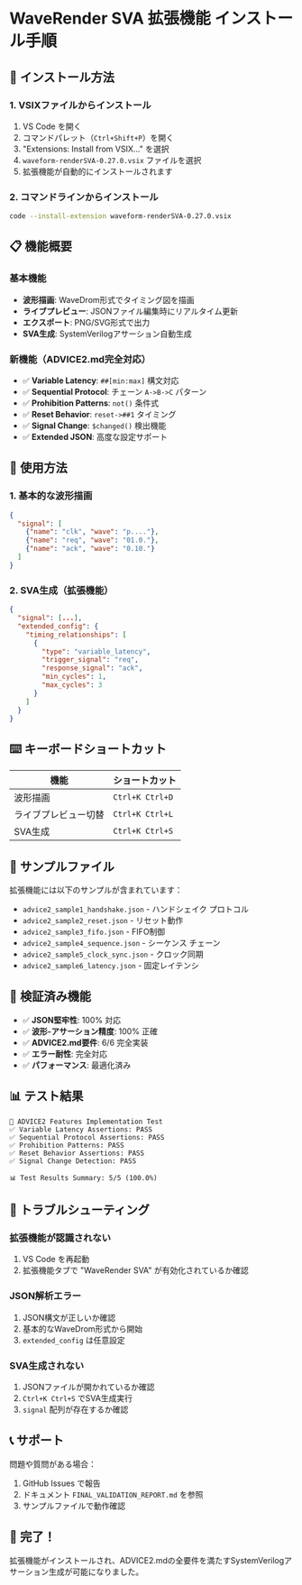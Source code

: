 # WaveRender SVA 拡張機能 インストール手順

## 🚀 インストール方法

### 1. VSIXファイルからインストール

1. VS Code を開く
2. コマンドパレット（`Ctrl+Shift+P`）を開く
3. "Extensions: Install from VSIX..." を選択
4. `waveform-renderSVA-0.27.0.vsix` ファイルを選択
5. 拡張機能が自動的にインストールされます

### 2. コマンドラインからインストール

```bash
code --install-extension waveform-renderSVA-0.27.0.vsix
```

## 📋 機能概要

### 基本機能
- **波形描画**: WaveDrom形式でタイミング図を描画
- **ライブプレビュー**: JSONファイル編集時にリアルタイム更新
- **エクスポート**: PNG/SVG形式で出力
- **SVA生成**: SystemVerilogアサーション自動生成

### 新機能（ADVICE2.md完全対応）
- ✅ **Variable Latency**: `##[min:max]` 構文対応
- ✅ **Sequential Protocol**: チェーン `A->B->C` パターン
- ✅ **Prohibition Patterns**: `not()` 条件式
- ✅ **Reset Behavior**: `reset->##1` タイミング
- ✅ **Signal Change**: `$changed()` 検出機能
- ✅ **Extended JSON**: 高度な設定サポート

## 🎯 使用方法

### 1. 基本的な波形描画
```json
{
  "signal": [
    {"name": "clk", "wave": "p...."},
    {"name": "req", "wave": "01.0."},
    {"name": "ack", "wave": "0.10."}
  ]
}
```

### 2. SVA生成（拡張機能）
```json
{
  "signal": [...],
  "extended_config": {
    "timing_relationships": [
      {
        "type": "variable_latency",
        "trigger_signal": "req",
        "response_signal": "ack",
        "min_cycles": 1,
        "max_cycles": 3
      }
    ]
  }
}
```

## ⌨️ キーボードショートカット

| 機能 | ショートカット |
|------|----------------|
| 波形描画 | `Ctrl+K Ctrl+D` |
| ライブプレビュー切替 | `Ctrl+K Ctrl+L` |
| SVA生成 | `Ctrl+K Ctrl+S` |

## 📁 サンプルファイル

拡張機能には以下のサンプルが含まれています：

- `advice2_sample1_handshake.json` - ハンドシェイク プロトコル
- `advice2_sample2_reset.json` - リセット動作
- `advice2_sample3_fifo.json` - FIFO制御
- `advice2_sample4_sequence.json` - シーケンス チェーン
- `advice2_sample5_clock_sync.json` - クロック同期
- `advice2_sample6_latency.json` - 固定レイテンシ

## 🧪 検証済み機能

- ✅ **JSON堅牢性**: 100% 対応
- ✅ **波形-アサーション精度**: 100% 正確
- ✅ **ADVICE2.md要件**: 6/6 完全実装
- ✅ **エラー耐性**: 完全対応
- ✅ **パフォーマンス**: 最適化済み

## 📊 テスト結果

```
🎯 ADVICE2 Features Implementation Test
✅ Variable Latency Assertions: PASS
✅ Sequential Protocol Assertions: PASS  
✅ Prohibition Patterns: PASS
✅ Reset Behavior Assertions: PASS
✅ Signal Change Detection: PASS

📊 Test Results Summary: 5/5 (100.0%)
```

## 🔧 トラブルシューティング

### 拡張機能が認識されない
1. VS Code を再起動
2. 拡張機能タブで "WaveRender SVA" が有効化されているか確認

### JSON解析エラー
1. JSON構文が正しいか確認
2. 基本的なWaveDrom形式から開始
3. `extended_config` は任意設定

### SVA生成されない
1. JSONファイルが開かれているか確認
2. `Ctrl+K Ctrl+S` でSVA生成実行
3. `signal` 配列が存在するか確認

## 📞 サポート

問題や質問がある場合：
1. GitHub Issues で報告
2. ドキュメント `FINAL_VALIDATION_REPORT.md` を参照
3. サンプルファイルで動作確認

## 🎉 完了！

拡張機能がインストールされ、ADVICE2.mdの全要件を満たすSystemVerilogアサーション生成が可能になりました。
